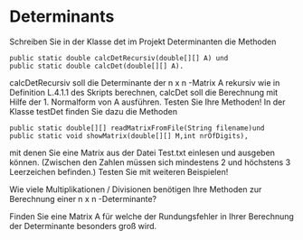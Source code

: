 # Determinants

Schreiben Sie in der Klasse det im Projekt Determinanten die Methoden 

    public static double calcDetRecursiv(double[][] A) und
    public static double calcDet(double[][] A).
    
calcDetRecursiv soll die Determinante der n x n -Matrix A rekursiv wie in Definition L.4.1.1 des Skripts berechnen, calcDet soll die Berechnung mit Hilfe der 1. Normalform von A ausführen. Testen Sie Ihre Methoden! In der Klasse testDet finden Sie dazu die Methoden

    public static double[][] readMatrixFromFile(String filename)und 
    public static void showMatrix(double[][] M,int nrOfDigits),
    
mit denen Sie eine Matrix aus der Datei Test.txt einlesen und ausgeben können. (Zwischen den Zahlen müssen sich mindestens 2 und höchstens 3 Leerzeichen befinden.) Testen Sie mit weiteren Beispielen!

Wie viele Multiplikationen / Divisionen benötigen Ihre Methoden zur Berechnung einer n x n -Determinante?

Finden Sie eine Matrix A für welche der Rundungsfehler in Ihrer Berechnung der Determinante besonders groß wird.
